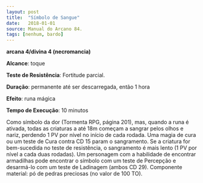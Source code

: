 ```yaml
---
layout: post
title:  "Símbolo de Sangue"
date:   2018-01-01
source: Manual do Arcano 84.
tags: [nenhum, bardo]
---
```


**arcana 4/divina 4 (necromancia)**

**Alcance**: toque

**Teste de Resistência**: Fortitude parcial.

**Duração**: permanente até ser descarregada, então 1 hora

**Efeito**: runa mágica

**Tempo de Execução**: 10 minutos

Como símbolo da dor (Tormenta RPG, página 201), mas, quando a runa é ativada, todas as criaturas a até 18m começam a sangrar pelos olhos e nariz, perdendo 1 PV por nível no início de cada rodada. Uma magia de cura ou um teste de Cura contra CD 15 param o sangramento. Se a criatura for bem-sucedida no teste de resistência, o sangramento é mais lento (1 PV por nível a cada duas rodadas).
Um personagem com a habilidade de encontrar armadilhas pode encontrar o símbolo com um teste de Percepção e desarmá-lo com um teste de Ladinagem (ambos CD 29).
Componente material: pó de pedras preciosas (no valor de 100 TO).
